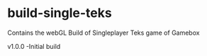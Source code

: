 # build-single-teks
Contains the webGL Build of Singleplayer Teks game of Gamebox

v1.0.0
-Initial build
